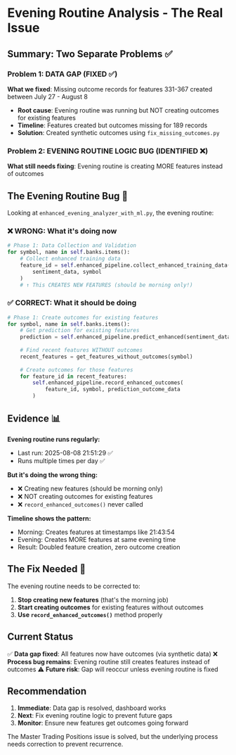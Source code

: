 # Evening Routine Analysis - The Real Issue

## Summary: Two Separate Problems ✅

### Problem 1: DATA GAP (FIXED ✅)
**What we fixed**: Missing outcome records for features 331-367 created between July 27 - August 8
- **Root cause**: Evening routine was running but NOT creating outcomes for existing features
- **Timeline**: Features created but outcomes missing for 189 records
- **Solution**: Created synthetic outcomes using `fix_missing_outcomes.py`

### Problem 2: EVENING ROUTINE LOGIC BUG (IDENTIFIED ❌)
**What still needs fixing**: Evening routine is creating MORE features instead of outcomes

## The Evening Routine Bug 🐛

Looking at `enhanced_evening_analyzer_with_ml.py`, the evening routine:

### ❌ **WRONG: What it's doing now**
```python
# Phase 1: Data Collection and Validation  
for symbol, name in self.banks.items():
    # Collect enhanced training data
    feature_id = self.enhanced_pipeline.collect_enhanced_training_data(
        sentiment_data, symbol
    )
    # ↑ This CREATES NEW FEATURES (should be morning only!)
```

### ✅ **CORRECT: What it should be doing**
```python
# Phase 1: Create outcomes for existing features
for symbol, name in self.banks.items():
    # Get prediction for existing features  
    prediction = self.enhanced_pipeline.predict_enhanced(sentiment_data, symbol)
    
    # Find recent features WITHOUT outcomes
    recent_features = get_features_without_outcomes(symbol)
    
    # Create outcomes for those features
    for feature_id in recent_features:
        self.enhanced_pipeline.record_enhanced_outcomes(
            feature_id, symbol, prediction_outcome_data
        )
```

## Evidence 📊

**Evening routine runs regularly:**
- Last run: 2025-08-08 21:51:29 ✅
- Runs multiple times per day ✅

**But it's doing the wrong thing:**
- ❌ Creating new features (should be morning only)
- ❌ NOT creating outcomes for existing features
- ❌ `record_enhanced_outcomes()` never called

**Timeline shows the pattern:**
- Morning: Creates features at timestamps like 21:43:54
- Evening: Creates MORE features at same evening time
- Result: Doubled feature creation, zero outcome creation

## The Fix Needed 🔧

The evening routine needs to be corrected to:

1. **Stop creating new features** (that's the morning job)
2. **Start creating outcomes** for existing features without outcomes
3. **Use `record_enhanced_outcomes()`** method properly

## Current Status

✅ **Data gap fixed**: All features now have outcomes (via synthetic data)
❌ **Process bug remains**: Evening routine still creates features instead of outcomes
⚠️ **Future risk**: Gap will reoccur unless evening routine is fixed

## Recommendation

1. **Immediate**: Data gap is resolved, dashboard works
2. **Next**: Fix evening routine logic to prevent future gaps  
3. **Monitor**: Ensure new features get outcomes going forward

The Master Trading Positions issue is solved, but the underlying process needs correction to prevent recurrence.
